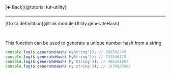 [🡸 Back]{@tutorial tut-utility}
___

[Go to definitition]{@link module:Utility.generateHash}

&nbsp;

This function can be used to generate a unique number hash from a string.

```js
console.log($.generateHash('myString')); // 806590243
console.log($.generateHash('MyString')); // 741946115
console.log($.generateHash('My String')); // 486191867
console.log($.generateHash('my string')); // 1574027003
```
